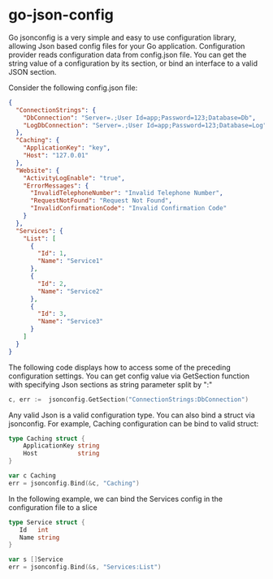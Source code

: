 # go-json-config
Go jsonconfig is a very simple and easy to use configuration library, allowing Json based config files for your Go application.
Configuration provider reads configuration data from config.json file. You can get the string value of a configuration by its section, or
bind an interface to a valid JSON section.

Consider the following config.json file:

```json
{
  "ConnectionStrings": {
    "DbConnection": "Server=.;User Id=app;Password=123;Database=Db",
    "LogDbConnection": "Server=.;User Id=app;Password=123;Database=Log"
  },
  "Caching": {
    "ApplicationKey": "key",
    "Host": "127.0.01"
  },
  "Website": {
    "ActivityLogEnable": "true",
    "ErrorMessages": {
      "InvalidTelephoneNumber": "Invalid Telephone Number",
      "RequestNotFound": "Request Not Found",
      "InvalidConfirmationCode": "Invalid Confirmation Code"
    }
  },
  "Services": {
    "List": [
      {
        "Id": 1,
        "Name": "Service1"
      },
      {
        "Id": 2,
        "Name": "Service2"
      },
      {
        "Id": 3,
        "Name": "Service3"
      }
    ]
  }
}
```
The following code displays how to access some of the preceding configuration settings.
You can get config value via GetSection function with specifying Json sections as string parameter split by ":"

```Go
c, err :=  jsonconfig.GetSection("ConnectionStrings:DbConnection")
```
Any valid Json is a valid configuration type. You can also bind a struct via jsonconfig. For example, Caching configuration can be
 bind to valid struct:
 
```Go
type Caching struct {
	ApplicationKey string
	Host           string
}

var c Caching
err = jsonconfig.Bind(&c, "Caching")
```
 In the following example, we can bind the Services config in the configuration file to a slice
 
 ```Go
type Service struct {
	Id   int
	Name string
}

var s []Service
err = jsonconfig.Bind(&s, "Services:List")
```
